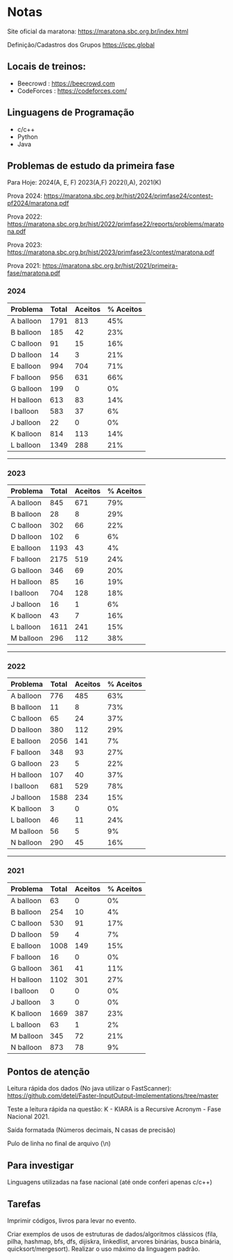 # Notas

Site oficial da maratona: https://maratona.sbc.org.br/index.html

Definição/Cadastros dos Grupos
https://icpc.global

## Locais de treinos:

* Beecrowd : https://beecrowd.com
* CodeForces : https://codeforces.com/

## Linguagens de Programação

* c/c++
* Python
* Java

## Problemas de estudo da primeira fase

Para Hoje: 2024(A, E, F) 2023(A,F) 2022(I,A), 2021(K)

Prova 2024: https://maratona.sbc.org.br/hist/2024/primfase24/contest-pf2024/maratona.pdf

Prova 2022: https://maratona.sbc.org.br/hist/2022/primfase22/reports/problems/maratona.pdf

Prova 2023: https://maratona.sbc.org.br/hist/2023/primfase23/contest/maratona.pdf

Prova 2021: https://maratona.sbc.org.br/hist/2021/primeira-fase/maratona.pdf

### 2024

| Problema  | Total | Aceitos | % Aceitos |
|-----------|-------|---------|-----------|
| A balloon | 1791  | 813     | 45%       |
| B balloon | 185   | 42      | 23%       |
| C balloon | 91    | 15      | 16%       |
| D balloon | 14    | 3       | 21%       |
| E balloon | 994   | 704     | 71%       |
| F balloon | 956   | 631     | 66%       |
| G balloon | 199   | 0       | 0%        |
| H balloon | 613   | 83      | 14%       |
| I balloon | 583   | 37      | 6%        |
| J balloon | 22    | 0       | 0%        |
| K balloon | 814   | 113     | 14%       |
| L balloon | 1349  | 288     | 21%       |

---

### 2023

| Problema  | Total | Aceitos | % Aceitos |
|-----------|-------|---------|-----------|
| A balloon | 845   | 671     | 79%       |
| B balloon | 28    | 8       | 29%       |
| C balloon | 302   | 66      | 22%       |
| D balloon | 102   | 6       | 6%        |
| E balloon | 1193  | 43      | 4%        |
| F balloon | 2175  | 519     | 24%       |
| G balloon | 346   | 69      | 20%       |
| H balloon | 85    | 16      | 19%       |
| I balloon | 704   | 128     | 18%       |
| J balloon | 16    | 1       | 6%        |
| K balloon | 43    | 7       | 16%       |
| L balloon | 1611  | 241     | 15%       |
| M balloon | 296   | 112     | 38%       |

---

### 2022

| Problema  | Total | Aceitos | % Aceitos |
|-----------|-------|---------|-----------|
| A balloon | 776   | 485     | 63%       |
| B balloon | 11    | 8       | 73%       |
| C balloon | 65    | 24      | 37%       |
| D balloon | 380   | 112     | 29%       |
| E balloon | 2056  | 141     | 7%        |
| F balloon | 348   | 93      | 27%       |
| G balloon | 23    | 5       | 22%       |
| H balloon | 107   | 40      | 37%       |
| I balloon | 681   | 529     | 78%       |
| J balloon | 1588  | 234     | 15%       |
| K balloon | 3     | 0       | 0%        |
| L balloon | 46    | 11      | 24%       |
| M balloon | 56    | 5       | 9%        |
| N balloon | 290   | 45      | 16%       |

---

### 2021

| Problema  | Total | Aceitos | % Aceitos |
|-----------|-------|---------|-----------|
| A balloon | 63    | 0       | 0%        |
| B balloon | 254   | 10      | 4%        |
| C balloon | 530   | 91      | 17%       |
| D balloon | 59    | 4       | 7%        |
| E balloon | 1008  | 149     | 15%       |
| F balloon | 16    | 0       | 0%        |
| G balloon | 361   | 41      | 11%       |
| H balloon | 1102  | 301     | 27%       |
| I balloon | 0     | 0       | 0%        |
| J balloon | 3     | 0       | 0%        |
| K balloon | 1669  | 387     | 23%       |
| L balloon | 63    | 1       | 2%        |
| M balloon | 345   | 72      | 21%       |
| N balloon | 873   | 78      | 9%        |



## Pontos de atenção

Leitura rápida dos dados (No java utilizar o FastScanner): https://github.com/detel/Faster-InputOutput-Implementations/tree/master

Teste a leitura rápida na questão: K - KIARA is a Recursive Acronym - Fase Nacional 2021.

Saída formatada (Números decimais, N casas de precisão)

Pulo de linha no final de arquivo (\n)

## Para investigar

Linguagens utilizadas na fase nacional (até onde conferi apenas c/c++)

## Tarefas

Imprimir códigos, livros para levar no evento.

Criar exemplos de usos de estruturas de dados/algoritmos clássicos (fila, pilha, hashmap, bfs, dfs, dijiskra, linkedlist, arvores binárias, busca binária, quicksort/mergesort). Realizar o uso máximo da linguagem padrão.